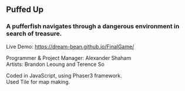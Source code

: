 ## Puffed Up
### A pufferfish navigates through a dangerous environment in search of treasure.
Live Demo: https://dream-bean.github.io/FinalGame/

Programmer & Project Manager: Alexander Shaham  
Artists: Brandon Leoung and Terence So

Coded in JavaScript, using Phaser3 framework.  
Used Tile for map making.
